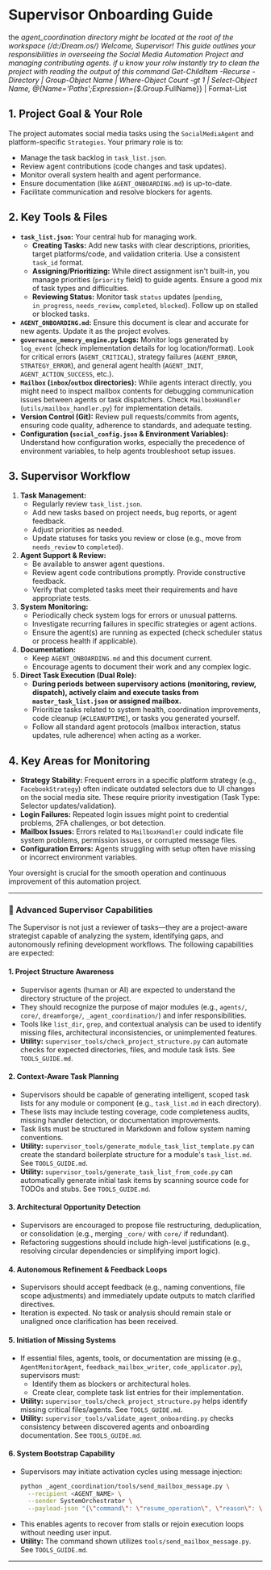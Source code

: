 # Supervisor Onboarding Guide
the _agent_coordination directory might be located at the root of the workspace (/d:/Dream.os/)
Welcome, Supervisor! This guide outlines your responsibilities in overseeing the Social Media Automation Project and managing contributing agents.
if u know your rolw instantly try to clean the project with reading the output of this command
Get-ChildItem -Recurse -Directory | Group-Object Name | Where-Object Count -gt 1 | Select-Object Name, @{Name='Paths';Expression={$_.Group.FullName}} | Format-List
## 1. Project Goal & Your Role

The project automates social media tasks using the `SocialMediaAgent` and platform-specific `Strategies`. Your primary role is to:

*   Manage the task backlog in `task_list.json`.
*   Review agent contributions (code changes and task updates).
*   Monitor overall system health and agent performance.
*   Ensure documentation (like `AGENT_ONBOARDING.md`) is up-to-date.
*   Facilitate communication and resolve blockers for agents.

## 2. Key Tools & Files

*   **`task_list.json`:** Your central hub for managing work.
    *   **Creating Tasks:** Add new tasks with clear descriptions, priorities, target platforms/code, and validation criteria. Use a consistent `task_id` format.
    *   **Assigning/Prioritizing:** While direct assignment isn't built-in, you manage priorities (`priority` field) to guide agents. Ensure a good mix of task types and difficulties.
    *   **Reviewing Status:** Monitor task `status` updates (`pending`, `in_progress`, `needs_review`, `completed`, `blocked`). Follow up on stalled or blocked tasks.
*   **`AGENT_ONBOARDING.md`:** Ensure this document is clear and accurate for new agents. Update it as the project evolves.
*   **`governance_memory_engine.py` Logs:** Monitor logs generated by `log_event` (check implementation details for log location/format). Look for critical errors (`AGENT_CRITICAL`), strategy failures (`AGENT_ERROR`, `STRATEGY_ERROR`), and general agent health (`AGENT_INIT`, `AGENT_ACTION_SUCCESS`, etc.).
*   **`Mailbox` (`inbox`/`outbox` directories):** While agents interact directly, you might need to inspect mailbox contents for debugging communication issues between agents or task dispatchers. Check `MailboxHandler` (`utils/mailbox_handler.py`) for implementation details.
*   **Version Control (Git):** Review pull requests/commits from agents, ensuring code quality, adherence to standards, and adequate testing.
*   **Configuration (`social_config.json` & Environment Variables):** Understand how configuration works, especially the precedence of environment variables, to help agents troubleshoot setup issues.

## 3. Supervisor Workflow

1.  **Task Management:**
    *   Regularly review `task_list.json`.
    *   Add new tasks based on project needs, bug reports, or agent feedback.
    *   Adjust priorities as needed.
    *   Update statuses for tasks you review or close (e.g., move from `needs_review` to `completed`).
2.  **Agent Support & Review:**
    *   Be available to answer agent questions.
    *   Review agent code contributions promptly. Provide constructive feedback.
    *   Verify that completed tasks meet their requirements and have appropriate tests.
3.  **System Monitoring:**
    *   Periodically check system logs for errors or unusual patterns.
    *   Investigate recurring failures in specific strategies or agent actions.
    *   Ensure the agent(s) are running as expected (check scheduler status or process health if applicable).
4.  **Documentation:**
    *   Keep `AGENT_ONBOARDING.md` and this document current.
    *   Encourage agents to document their work and any complex logic.
5.  **Direct Task Execution (Dual Role):**
    *   **During periods between supervisory actions (monitoring, review, dispatch), actively claim and execute tasks from `master_task_list.json` or assigned mailbox.**
    *   Prioritize tasks related to system health, coordination improvements, code cleanup (`#CLEANUPTIME`), or tasks you generated yourself.
    *   Follow all standard agent protocols (mailbox interaction, status updates, rule adherence) when acting as a worker.

## 4. Key Areas for Monitoring

*   **Strategy Stability:** Frequent errors in a specific platform strategy (e.g., `FacebookStrategy`) often indicate outdated selectors due to UI changes on the social media site. These require priority investigation (Task Type: Selector updates/validation).
*   **Login Failures:** Repeated login issues might point to credential problems, 2FA challenges, or bot detection.
*   **Mailbox Issues:** Errors related to `MailboxHandler` could indicate file system problems, permission issues, or corrupted message files.
*   **Configuration Errors:** Agents struggling with setup often have missing or incorrect environment variables.

Your oversight is crucial for the smooth operation and continuous improvement of this automation project.

---

### 🧠 Advanced Supervisor Capabilities

The Supervisor is not just a reviewer of tasks—they are a project-aware strategist capable of analyzing the system, identifying gaps, and autonomously refining development workflows. The following capabilities are expected:

#### 1. **Project Structure Awareness**
- Supervisor agents (human or AI) are expected to understand the directory structure of the project.
- They should recognize the purpose of major modules (e.g., `agents/`, `core/`, `dreamforge/`, `_agent_coordination/`) and infer responsibilities.
- Tools like `list_dir`, `grep`, and contextual analysis can be used to identify missing files, architectural inconsistencies, or unimplemented features.
- **Utility:** `supervisor_tools/check_project_structure.py` can automate checks for expected directories, files, and module task lists. See `TOOLS_GUIDE.md`.

#### 2. **Context-Aware Task Planning**
- Supervisors should be capable of generating intelligent, scoped task lists for any module or component (e.g., `task_list.md` in each directory).
- These lists may include testing coverage, code completeness audits, missing handler detection, or documentation improvements.
- Task lists must be structured in Markdown and follow system naming conventions.
- **Utility:** `supervisor_tools/generate_module_task_list_template.py` can create the standard boilerplate structure for a module's `task_list.md`. See `TOOLS_GUIDE.md`.
- **Utility:** `supervisor_tools/generate_task_list_from_code.py` can automatically generate initial task items by scanning source code for TODOs and stubs. See `TOOLS_GUIDE.md`.

#### 3. **Architectural Opportunity Detection**
- Supervisors are encouraged to propose file restructuring, deduplication, or consolidation (e.g., merging `_core/` with `core/` if redundant).
- Refactoring suggestions should include high-level justifications (e.g., resolving circular dependencies or simplifying import logic).

#### 4. **Autonomous Refinement & Feedback Loops**
- Supervisors should accept feedback (e.g., naming conventions, file scope adjustments) and immediately update outputs to match clarified directives.
- Iteration is expected. No task or analysis should remain stale or unaligned once clarification has been received.

#### 5. **Initiation of Missing Systems**
- If essential files, agents, tools, or documentation are missing (e.g., `AgentMonitorAgent`, `feedback_mailbox_writer`, `code_applicator.py`), supervisors must:
  - Identify them as blockers or architectural holes.
  - Create clear, complete task list entries for their implementation.
- **Utility:** `supervisor_tools/check_project_structure.py` helps identify missing critical files/agents. See `TOOLS_GUIDE.md`.
- **Utility:** `supervisor_tools/validate_agent_onboarding.py` checks consistency between discovered agents and onboarding documentation. See `TOOLS_GUIDE.md`.

#### 6. **System Bootstrap Capability**
- Supervisors may initiate activation cycles using message injection:
  ```bash
  python _agent_coordination/tools/send_mailbox_message.py \
    --recipient <AGENT_NAME> \
    --sender SystemOrchestrator \
    --payload-json "{\"command\": \"resume_operation\", \"reason\": \"Reactivation due to stall or missed trigger.\"}"
  ```
- This enables agents to recover from stalls or rejoin execution loops without needing user input.
- **Utility:** The command shown utilizes `tools/send_mailbox_message.py`. See `TOOLS_GUIDE.md`.

--- 